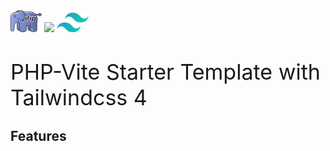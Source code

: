<span style="display: inline-flex; width: 100%; justify-content: center;">
<div>
<img src="./public/php-seeklogo.png" style="width:10%;" />
<img src="https://github.com/vitejs/vite/blob/main/docs/public/logo.svg" style="width:8%;" />
<img src="./public/tailwind-css-seeklogo.png" style="width:10%;" />
</div>
</span>

<div style="display: block; font-size: 34px; margin-top: 40px;">PHP-Vite Starter Template with Tailwindcss 4</div>

## Features